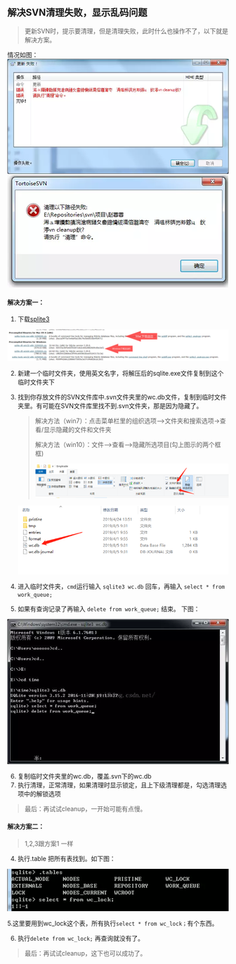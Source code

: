 ## 解决SVN清理失败，显示乱码问题

> 更新SVN时，提示要清理，但是清理失败，此时什么也操作不了，以下就是解决方案。

情况如图：![](.\img\clearFail.png)![](.\img\SVN.png)

#### 解决方案一：

1. 下载[splite3](https://www.sqlite.org/download.html)

![](.\img\spliteexe.png)

2. 新建一个临时文件夹，使用英文名字，将解压后的sqlite.exe文件复制到这个临时文件夹下

3. 找到你存放文件的SVN文件库中.svn文件夹里的wc.db文件，复制到临时文件夹里。有可能在SVN文件库里找不到.svn文件夹，那是因为隐藏了。

   > 解决方法（win7）：点击菜单栏里的组织选项—>文件夹和搜索选项->查看/显示隐藏的文件和文件夹
   >
   > 解决方法（win10）：文件—>查看—>隐藏所选项目(勾上图示的两个框框)
   >
   > ![](./img/showFile.png)

   ![](./img/wcdb.png)

4. 进入临时文件夹，`cmd`运行输入 `sqlite3 wc.db` 回车，再输入 `select * from work_queue;`

5. 如果有查询记录了再输入 `delete from work_queue;` 结束。 下图：

 ![](./img/sblite3.png)

6. 复制临时文件夹里的wc.db，覆盖.svn下的wc.db
7. 执行清理，正常清理，如果清理时显示锁定，且上下级清理都是，勾选清理选项中的解锁选项

>  最后：再试试cleanup，一开始可能有点慢。

#### **解决方案二：**

> 1,2,3跟方案1 一样

4. 执行.table 把所有表找到。如下图：

![](./img/wc_lock.png)

   5.这里要用到wc_lock这个表，所有执行`select * from wc_lock；`有个东西。

6. 执行`delete from wc_lock;` 再查询就没有了。

>  最后：再试试cleanup，这下也可以成功了。



 

 

 